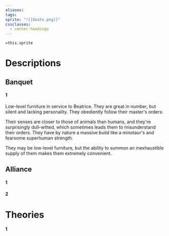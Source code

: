 ```yaml
---
aliases: 
tags: 
sprite: "![[Goats.png]]"
cssclasses:
  - center-headings
---
```


`=this.sprite`
# Descriptions

## Banquet
#### 1
Low-level furniture in service to Beatrice.
They are great in number, but silent and lacking personality. They obediently follow their master's orders.

Their senses are closer to those of animals than humans, and they're surprisingly dull-witted, which sometimes leads them to misunderstand their orders.
They have by nature a massive build like a minotaur's and fearsome superhuman strength.

They may be low-level furniture, but the ability to summon an inexhaustible supply of them makes them extremely convenient.
## Alliance
#### 1
#### 2
# Theories
#### 1